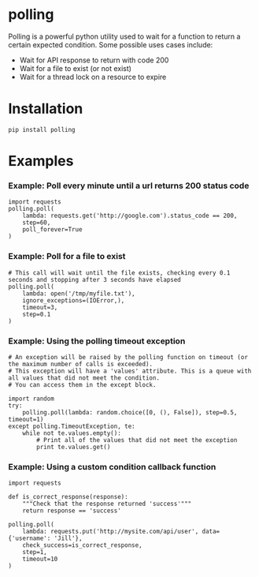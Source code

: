 polling
=============

Polling is a powerful python utility used to wait for a function to return a certain expected condition.
Some possible uses cases include:

- Wait for API response to return with code 200
- Wait for a file to exist (or not exist)
- Wait for a thread lock on a resource to expire

# Installation

    pip install polling

# Examples

### Example: Poll every minute until a url returns 200 status code

    import requests
    polling.poll(
        lambda: requests.get('http://google.com').status_code == 200,
        step=60,
        poll_forever=True
    )

### Example: Poll for a file to exist

    # This call will wait until the file exists, checking every 0.1 seconds and stopping after 3 seconds have elapsed
    polling.poll(
        lambda: open('/tmp/myfile.txt'),
        ignore_exceptions=(IOError,),
        timeout=3,
        step=0.1
    )

### Example: Using the polling timeout exception

    # An exception will be raised by the polling function on timeout (or the maximum number of calls is exceeded).
    # This exception will have a 'values' attribute. This is a queue with all values that did not meet the condition.
    # You can access them in the except block.

    import random
    try:
        polling.poll(lambda: random.choice([0, (), False]), step=0.5, timeout=1)
    except polling.TimeoutException, te:
        while not te.values.empty():
            # Print all of the values that did not meet the exception
            print te.values.get()


### Example: Using a custom condition callback function

    import requests

    def is_correct_response(response):
        """Check that the response returned 'success'"""
        return response == 'success'

    polling.poll(
        lambda: requests.put('http://mysite.com/api/user', data={'username': 'Jill'},
        check_success=is_correct_response,
        step=1,
        timeout=10
    )

